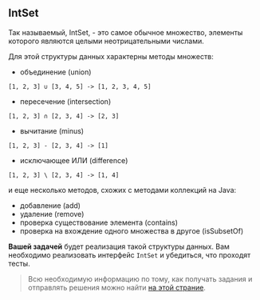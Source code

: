 ## IntSet

Так называемый, IntSet, - это самое обычное множество, элементы которого
являются целыми неотрицательными числами.

Для этой структуры данных характерны методы множеств:

- объединение (union)
```
[1, 2, 3] ∪ [3, 4, 5] -> [1, 2, 3, 4, 5]
```
- пересечение (intersection)
```
[1, 2, 3] ∩ [2, 3, 4] -> [2, 3]
```
- вычитание (minus)
```
[1, 2, 3] - [2, 3, 4] -> [1]
```
- исключающее ИЛИ (difference)
```
[1, 2, 3] \ [2, 3, 4] -> [1, 4]
```

и еще несколько методов, схожих с методами коллекций на Java:

- добавление (add)
- удаление (remove)
- проверка существование элемента (contains)
- проверка на вхождение одного множества в другое (isSubsetOf)

**Вашей задачей** будет реализация такой структуры данных. Вам необходимо
реализовать интерфейс `IntSet` и убедиться, что проходят тесты.

> Всю необходимую информацию по тому, как получать задания и отправлять решения 
можно найти [на этой страние](https://github.com/tcibinan/data-structures-course).